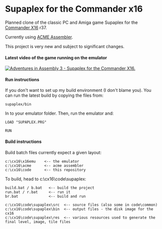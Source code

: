 # Supaplex for the Commander x16

Planned clone of the classic PC and Amiga game Supaplex for the [Commander X16](https://github.com/commanderx16) r37.

Currently using [ACME Assembler](https://github.com/commanderx16).

This project is very new and subject to significant changes.

#### Latest video of the game running on the emulator
[![Adventures in Assembly 3 - Supaplex for the Commander X16.](https://img.visualrealmsoftware.com/youtube/thumb/6pXfGgCJt8A)](http://www.youtube.com/watch?v=6pXfGgCJt8A "Adventures in Assembly [3] - Supaplex for the Commander X16.")

#### Run instructions

If you don't want to set up my build environment (I don't blame you). You can run the latest build by copying the files from:

```
supaplex/bin
```
In to your emulator folder. Then, run the emulator and:

```
LOAD "SUPAPLEX.PRG"

RUN
```

#### Build instructions

Build batch files currently expect a given layout:

```c:\cx16
c:\cx16\x16emu    <-- the emulator
c:\cx16\acme      <-- acme assembler
c:\cx16\code      <-- this repository
```

To build, head to c:\cx16\code\supaplex:

```
build.bat / b.bat   <-- build the project
run.bat / r.bat     <-- run it
br.bat              <-- build and run

c:\cx16\code\supaplex\src  <-- source files (also some in code\common)
c:\cx16\code\supaplex\bin  <-- output files - the disk image for the cx16
c:\cx16\code\supaplex\res  <-- various resources used to generate the final level, image, tile files
```
